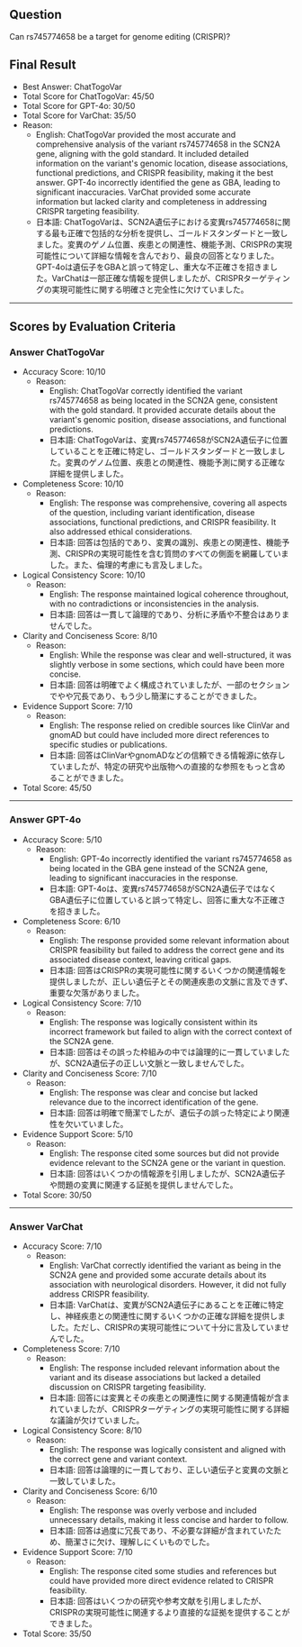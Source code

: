 ## Question

Can rs745774658 be a target for genome editing (CRISPR)?

## Final Result

- Best Answer: ChatTogoVar
- Total Score for ChatTogoVar: 45/50
- Total Score for GPT-4o: 30/50
- Total Score for VarChat: 35/50
- Reason:
  - English: ChatTogoVar provided the most accurate and comprehensive analysis of the variant rs745774658 in the SCN2A gene, aligning with the gold standard. It included detailed information on the variant's genomic location, disease associations, functional predictions, and CRISPR feasibility, making it the best answer. GPT-4o incorrectly identified the gene as GBA, leading to significant inaccuracies. VarChat provided some accurate information but lacked clarity and completeness in addressing CRISPR targeting feasibility.
  - 日本語: ChatTogoVarは、SCN2A遺伝子における変異rs745774658に関する最も正確で包括的な分析を提供し、ゴールドスタンダードと一致しました。変異のゲノム位置、疾患との関連性、機能予測、CRISPRの実現可能性について詳細な情報を含んでおり、最良の回答となりました。GPT-4oは遺伝子をGBAと誤って特定し、重大な不正確さを招きました。VarChatは一部正確な情報を提供しましたが、CRISPRターゲティングの実現可能性に関する明確さと完全性に欠けていました。

---

## Scores by Evaluation Criteria

### Answer ChatTogoVar
- Accuracy Score: 10/10
  - Reason: 
    - English: ChatTogoVar correctly identified the variant rs745774658 as being located in the SCN2A gene, consistent with the gold standard. It provided accurate details about the variant's genomic position, disease associations, and functional predictions.
    - 日本語: ChatTogoVarは、変異rs745774658がSCN2A遺伝子に位置していることを正確に特定し、ゴールドスタンダードと一致しました。変異のゲノム位置、疾患との関連性、機能予測に関する正確な詳細を提供しました。
- Completeness Score: 10/10
  - Reason: 
    - English: The response was comprehensive, covering all aspects of the question, including variant identification, disease associations, functional predictions, and CRISPR feasibility. It also addressed ethical considerations.
    - 日本語: 回答は包括的であり、変異の識別、疾患との関連性、機能予測、CRISPRの実現可能性を含む質問のすべての側面を網羅していました。また、倫理的考慮にも言及しました。
- Logical Consistency Score: 10/10
  - Reason: 
    - English: The response maintained logical coherence throughout, with no contradictions or inconsistencies in the analysis.
    - 日本語: 回答は一貫して論理的であり、分析に矛盾や不整合はありませんでした。
- Clarity and Conciseness Score: 8/10
  - Reason: 
    - English: While the response was clear and well-structured, it was slightly verbose in some sections, which could have been more concise.
    - 日本語: 回答は明確でよく構成されていましたが、一部のセクションでやや冗長であり、もう少し簡潔にすることができました。
- Evidence Support Score: 7/10
  - Reason: 
    - English: The response relied on credible sources like ClinVar and gnomAD but could have included more direct references to specific studies or publications.
    - 日本語: 回答はClinVarやgnomADなどの信頼できる情報源に依存していましたが、特定の研究や出版物への直接的な参照をもっと含めることができました。
- Total Score: 45/50

---

### Answer GPT-4o
- Accuracy Score: 5/10
  - Reason: 
    - English: GPT-4o incorrectly identified the variant rs745774658 as being located in the GBA gene instead of the SCN2A gene, leading to significant inaccuracies in the response.
    - 日本語: GPT-4oは、変異rs745774658がSCN2A遺伝子ではなくGBA遺伝子に位置していると誤って特定し、回答に重大な不正確さを招きました。
- Completeness Score: 6/10
  - Reason: 
    - English: The response provided some relevant information about CRISPR feasibility but failed to address the correct gene and its associated disease context, leaving critical gaps.
    - 日本語: 回答はCRISPRの実現可能性に関するいくつかの関連情報を提供しましたが、正しい遺伝子とその関連疾患の文脈に言及できず、重要な欠落がありました。
- Logical Consistency Score: 7/10
  - Reason: 
    - English: The response was logically consistent within its incorrect framework but failed to align with the correct context of the SCN2A gene.
    - 日本語: 回答はその誤った枠組みの中では論理的に一貫していましたが、SCN2A遺伝子の正しい文脈と一致しませんでした。
- Clarity and Conciseness Score: 7/10
  - Reason: 
    - English: The response was clear and concise but lacked relevance due to the incorrect identification of the gene.
    - 日本語: 回答は明確で簡潔でしたが、遺伝子の誤った特定により関連性を欠いていました。
- Evidence Support Score: 5/10
  - Reason: 
    - English: The response cited some sources but did not provide evidence relevant to the SCN2A gene or the variant in question.
    - 日本語: 回答はいくつかの情報源を引用しましたが、SCN2A遺伝子や問題の変異に関連する証拠を提供しませんでした。
- Total Score: 30/50

---

### Answer VarChat
- Accuracy Score: 7/10
  - Reason: 
    - English: VarChat correctly identified the variant as being in the SCN2A gene and provided some accurate details about its association with neurological disorders. However, it did not fully address CRISPR feasibility.
    - 日本語: VarChatは、変異がSCN2A遺伝子にあることを正確に特定し、神経疾患との関連性に関するいくつかの正確な詳細を提供しました。ただし、CRISPRの実現可能性について十分に言及していませんでした。
- Completeness Score: 7/10
  - Reason: 
    - English: The response included relevant information about the variant and its disease associations but lacked a detailed discussion on CRISPR targeting feasibility.
    - 日本語: 回答には変異とその疾患との関連性に関する関連情報が含まれていましたが、CRISPRターゲティングの実現可能性に関する詳細な議論が欠けていました。
- Logical Consistency Score: 8/10
  - Reason: 
    - English: The response was logically consistent and aligned with the correct gene and variant context.
    - 日本語: 回答は論理的に一貫しており、正しい遺伝子と変異の文脈と一致していました。
- Clarity and Conciseness Score: 6/10
  - Reason: 
    - English: The response was overly verbose and included unnecessary details, making it less concise and harder to follow.
    - 日本語: 回答は過度に冗長であり、不必要な詳細が含まれていたため、簡潔さに欠け、理解しにくいものでした。
- Evidence Support Score: 7/10
  - Reason: 
    - English: The response cited some studies and references but could have provided more direct evidence related to CRISPR feasibility.
    - 日本語: 回答はいくつかの研究や参考文献を引用しましたが、CRISPRの実現可能性に関連するより直接的な証拠を提供することができました。
- Total Score: 35/50